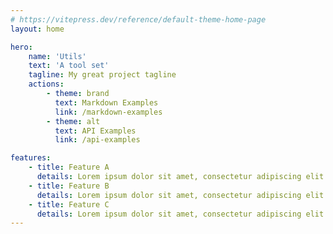 ```yaml
---
# https://vitepress.dev/reference/default-theme-home-page
layout: home

hero:
    name: 'Utils'
    text: 'A tool set'
    tagline: My great project tagline
    actions:
        - theme: brand
          text: Markdown Examples
          link: /markdown-examples
        - theme: alt
          text: API Examples
          link: /api-examples

features:
    - title: Feature A
      details: Lorem ipsum dolor sit amet, consectetur adipiscing elit
    - title: Feature B
      details: Lorem ipsum dolor sit amet, consectetur adipiscing elit
    - title: Feature C
      details: Lorem ipsum dolor sit amet, consectetur adipiscing elit
---
```

